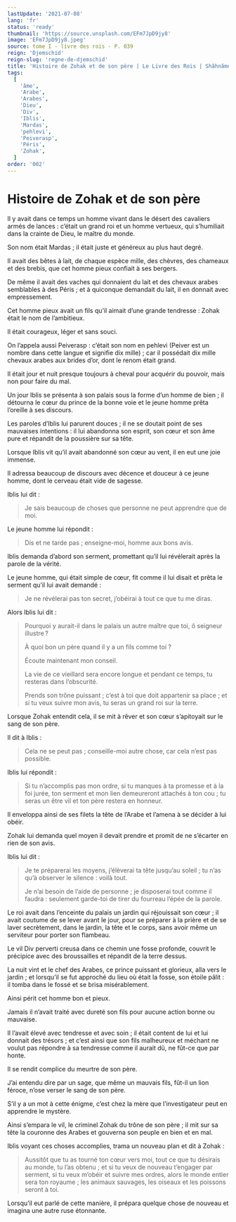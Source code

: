 ```yaml
---
lastUpdate: '2021-07-08'
lang: 'fr'
status: 'ready'
thumbnail: 'https://source.unsplash.com/EFm7JpD9jy8'
image: 'EFm7JpD9jy8.jpeg'
source: tome I - livre des rois - P. 039
reign: 'Djemschid'
reign-slug: 'regne-de-djemschid'
title: 'Histoire de Zohak et de son père | Le Livre des Rois | Shâhnâmeh'
tags:
  [
    'âme',
    'Arabe',
    'Arabes',
    'Dieu',
    'Div',
    'Iblis',
    'Mardas',
    'pehlevi',
    'Peiverasp',
    'Péris',
    'Zohak',
  ]
order: '002'
---
```


<!-- LTeX: language=fr -->

# Histoire de Zohak et de son père

Il y avait dans ce temps un homme vivant dans le désert des cavaliers armés de lances : c’était un grand roi et un homme vertueux, qui s’humiliait dans la crainte de Dieu, le maître du monde.

Son nom était Mardas ; il était juste et généreux au plus haut degré.

Il avait des bêtes à lait, de chaque espèce mille, des chèvres, des chameaux et des brebis, que cet homme pieux confiait à ses bergers.

De même il avait des vaches qui donnaient du lait et des chevaux arabes semblables à des Péris ; et à quiconque demandait du lait, il en donnait avec empressement.

Cet homme pieux avait un fils qu’il aimait d’une grande tendresse : Zohak était le nom de l’ambitieux.

Il était courageux, léger et sans souci.

On l’appela aussi Peiverasp : c’était son nom en pehlevi (Peiver est un nombre dans cette langue et signifie dix mille) ; car il possédait dix mille chevaux arabes aux brides d’or, dont le renom était grand.

Il était jour et nuit presque toujours à cheval pour acquérir du pouvoir, mais non pour faire du mal.

Un jour Iblis se présenta à son palais sous la forme d’un homme de bien ; il détourna le cœur du prince de la bonne voie et le jeune homme prêta l’oreille à ses discours.

Les paroles d’Iblis lui parurent douces ; il ne se doutait point de ses mauvaises intentions : il lui abandonna son esprit, son cœur et son âme pure et répandit de la poussière sur sa tête.

Lorsque Iblis vit qu’il avait abandonné son cœur au vent, il en eut une joie immense.

Il adressa beaucoup de discours avec décence et douceur à ce jeune homme, dont le cerveau était vide de sagesse.

Iblis lui dit :

> Je sais beaucoup de choses que personne ne peut apprendre que de moi.

Le jeune homme lui répondit :

> Dis et ne tarde pas ; enseigne-moi, homme aux bons avis.

Iblis demanda d’abord son serment, promettant qu’il lui révélerait après la parole de la vérité.

Le jeune homme, qui était simple de cœur, fit comme il lui disait et prêta le serment qu’il lui avait demandé :

> Je ne révélerai pas ton secret, j’obéirai à tout ce que tu me diras.

Alors Iblis lui dit :

> Pourquoi y aurait-il dans le palais un autre maître que toi, ô seigneur illustre ?
>
> À quoi bon un père quand il y a un fils comme toi ?
>
> Écoute maintenant mon conseil.
>
> La vie de ce vieillard sera encore longue et pendant ce temps, tu resteras dans l’obscurité.
>
> Prends son trône puissant ; c’est à toi que doit appartenir sa place ; et si tu veux suivre mon avis, tu seras un grand roi sur la terre.

Lorsque Zohak entendit cela, il se mit à rêver et son cœur s’apitoyait sur le sang de son père.

Il dit à Iblis :

> Cela ne se peut pas ; conseille-moi autre chose, car cela n’est pas possible.

Iblis lui répondit :

> Si tu n’accomplis pas mon ordre, si tu manques à ta promesse et à la foi jurée, ton serment et mon lien demeureront attachés à ton cou ; tu seras un être vil et ton père restera en honneur.

Il enveloppa ainsi de ses filets la tête de l’Arabe et l’amena à se décider à lui obéir.

Zohak lui demanda quel moyen il devait prendre et promit de ne s’écarter en rien de son avis.

Iblis lui dit :

> Je te préparerai les moyens, j’élèverai ta tête jusqu’au soleil ; tu n’as qu’à observer le silence : voilà tout.
>
> Je n’ai besoin de l’aide de personne ; je disposerai tout comme il faudra : seulement garde-toi de tirer du fourreau l’épée de la parole.

Le roi avait dans l’enceinte du palais un jardin qui réjouissait son cœur ; il avait coutume de se lever avant le jour, pour se préparer à la prière et de se laver secrètement, dans le jardin, la tête et le corps, sans avoir même un serviteur pour porter son flambeau.

Le vil Div perverti creusa dans ce chemin une fosse profonde, couvrit le précipice avec des broussailles et répandit de la terre dessus.

La nuit vint et le chef des Arabes, ce prince puissant et glorieux, alla vers le jardin ; et lorsqu’il se fut approché du lieu où était la fosse, son étoile pâlit : il tomba dans le fossé et se brisa misérablement.

Ainsi périt cet homme bon et pieux.

Jamais il n’avait traité avec dureté son fils pour aucune action bonne ou mauvaise.

Il l’avait élevé avec tendresse et avec soin ; il était content de lui et lui donnait des trésors ; et c’est ainsi que son fils malheureux et méchant ne voulut pas répondre à sa tendresse comme il aurait dû, ne fût-ce que par honte.

Il se rendit complice du meurtre de son père.

J’ai entendu dire par un sage, que même un mauvais fils, fût-il un lion féroce, n’ose verser le sang de son père.

S’il y a un mot à cette énigme, c’est chez la mère que l’investigateur peut en apprendre le mystère.

Ainsi s’empara le vil, le criminel Zohak du trône de son père ; il mit sur sa tête la couronne des Arabes et gouverna son peuple en bien et en mal.

Iblis voyant ces choses accomplies, trama un nouveau plan et dit à Zohak :

> Aussitôt que tu as tourné ton cœur vers moi, tout ce que tu désirais au monde, tu l’as obtenu ; et si tu veux de nouveau t’engager par serment, si tu veux m’obéir et suivre mes ordres, alors le monde entier sera ton royaume ; les animaux sauvages, les oiseaux et les poissons seront à toi.

Lorsqu’il eut parlé de cette manière, il prépara quelque chose de nouveau et imagina une autre ruse étonnante.
